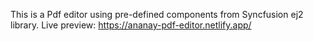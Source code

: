 This is a Pdf editor using pre-defined components from Syncfusion ej2 library.
Live preview: https://ananay-pdf-editor.netlify.app/
